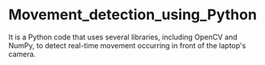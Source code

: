 # Movement_detection_using_Python
It is a Python code that uses several libraries, including OpenCV and NumPy, to detect real-time movement occurring in front of the laptop's camera.
